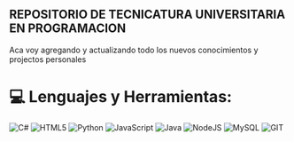 <h2>REPOSITORIO DE TECNICATURA UNIVERSITARIA EN PROGRAMACION</h2>

Aca voy agregando y actualizando todo los nuevos conocimientos y projectos personales

<p aling="center" "center">
<a href="https:&#x2F;&#x2F;www.canva.com&#x2F;design&#x2F;DAFz-XCi73A&#x2F;watch?utm_content=DAFz-XCi73A&amp;utm_campaign=designshare&amp;utm_medium=embeds&amp;utm_source=link" target="_blank" rel="noopener" src="https://www.canva.com/design/DAFz-XCi73A/watch"></a>
</p>

# 💻 Lenguajes y Herramientas:
![C#](https://img.shields.io/badge/CSS-20B2AA?style=for-the-badge&logo=css3)
![HTML5](https://img.shields.io/badge/html5-%23E34F26.svg?style=for-the-badge&logo=html5&logoColor=white) 
![Python](https://img.shields.io/badge/python-3670A0?style=for-the-badge&logo=python&logoColor=ffdd54) 
![JavaScript](https://img.shields.io/badge/javascript-%23323330.svg?style=for-the-badge&logo=javascript&logoColor=%23F7DF1E) 
![Java](https://img.shields.io/badge/java-%23ED8B00.svg?style=for-the-badge&logo=openjdk&logoColor=white) 
![NodeJS](https://img.shields.io/badge/node.js-6DA55F?style=for-the-badge&logo=node.js&logoColor=white) 
![MySQL](https://img.shields.io/badge/mysql-%2300000f.svg?style=for-the-badge&logo=mysql&logoColor=white) 
![GIT](https://img.shields.io/badge/Git-fc6d26?style=for-the-badge&logo=git&logoColor=white)
